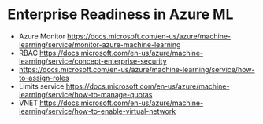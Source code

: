 # Enterprise Readiness in Azure ML
- Azure Monitor https://docs.microsoft.com/en-us/azure/machine-learning/service/monitor-azure-machine-learning
- RBAC https://docs.microsoft.com/en-us/azure/machine-learning/service/concept-enterprise-security
- https://docs.microsoft.com/en-us/azure/machine-learning/service/how-to-assign-roles
- Limits service https://docs.microsoft.com/en-us/azure/machine-learning/service/how-to-manage-quotas
- VNET https://docs.microsoft.com/en-us/azure/machine-learning/service/how-to-enable-virtual-network


